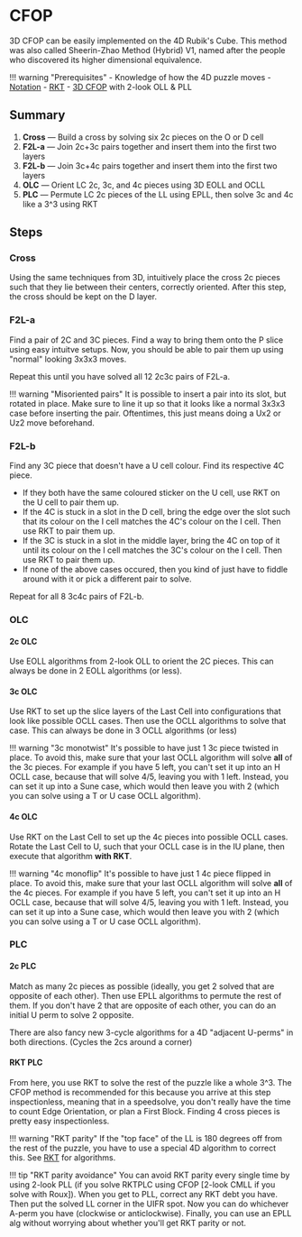 # CFOP

3D CFOP can be easily implemented on the 4D Rubik's Cube. This method was also called Sheerin-Zhao Method (Hybrid) V1, named after the people who discovered its higher dimensional equivalence.

!!! warning "Prerequisites"
    - Knowledge of how the 4D puzzle moves
    - [Notation](notation.md)
    - [RKT](rkt.md)
    - [3D CFOP](https://jperm.net/3x3/cfop) with 2-look OLL & PLL

## Summary

1. **Cross** — Build a cross by solving six 2c pieces on the O or D cell
2. **F2L-a** — Join 2c+3c pairs together and insert them into the first two layers
3. **F2L-b** — Join 3c+4c pairs together and insert them into the first two layers
4. **OLC** — Orient LC 2c, 3c, and 4c pieces using 3D EOLL and OCLL
5. **PLC** — Permute LC 2c pieces of the LL using EPLL, then solve 3c and 4c like a 3^3 using RKT

## Steps

### Cross

Using the same techniques from 3D, intuitively place the cross 2c pieces such that they lie between their centers, correctly oriented. After this step, the cross should be kept on the D layer.

### F2L-a

Find a pair of 2C and 3C pieces. Find a way to bring them onto the P slice using easy intuitve setups. Now, you should be able to pair them up using "normal" looking 3x3x3 moves.

Repeat this until you have solved all 12 2c3c pairs of F2L-a.

!!! warning "Misoriented pairs"
    It is possible to insert a pair into its slot, but rotated in place. Make sure to line it up so that it looks like a normal 3x3x3 case before inserting the pair. Oftentimes, this just means doing a Ux2 or Uz2 move beforehand.

### F2L-b

Find any 3C piece that doesn't have a U cell colour.
Find its respective 4C piece.

- If they both have the same coloured sticker on the U cell, use RKT on the U cell to pair them up.
- If the 4C is stuck in a slot in the D cell, bring the edge over the slot such that its colour on the I cell matches the 4C's colour on the I cell. Then use RKT to pair them up.
- If the 3C is stuck in a slot in the middle layer, bring the 4C on top of it until its colour on the I cell matches the 3C's colour on the I cell. Then use RKT to pair them up.
- If none of the above cases occured, then you kind of just have to fiddle around with it or pick a different pair to solve.

Repeat for all 8 3c4c pairs of F2L-b.

### OLC

#### 2c OLC

Use EOLL algorithms from 2-look OLL to orient the 2C pieces. This can always be done in 2 EOLL algorithms (or less).

#### 3c OLC

Use RKT to set up the slice layers of the Last Cell into configurations that look like possible OCLL cases. Then use the OCLL algorithms to solve that case. This can always be done in 3 OCLL algorithms (or less)

!!! warning "3c monotwist"
    It's possible to have just 1 3c piece twisted in place. To avoid this, make sure that your last OCLL algorithm will solve **all** of the 3c pieces. For example if you have 5 left, you can't set it up into an H OCLL case, because that will solve 4/5, leaving you with 1 left. Instead, you can set it up into a Sune case, which would then leave you with 2 (which you can solve using a T or U case OCLL algorithm).

#### 4c OLC

Use RKT on the Last Cell to set up the 4c pieces into possible OCLL cases. Rotate the Last Cell to U, such that your OCLL case is in the IU plane, then execute that algorithm **with RKT**.

!!! warning "4c monoflip"
    It's possible to have just 1 4c piece flipped in place. To avoid this, make sure that your last OCLL algorithm will solve **all** of the 4c pieces. For example if you have 5 left, you can't set it up into an H OCLL case, because that will solve 4/5, leaving you with 1 left. Instead, you can set it up into a Sune case, which would then leave you with 2 (which you can solve using a T or U case OCLL algorithm).

### PLC

#### 2c PLC

Match as many 2c pieces as possible (ideally, you get 2 solved that are opposite of each other). Then use EPLL algorithms to permute the rest of them. If you don't have 2 that are opposite of each other, you can do an initial U perm to solve 2 opposite.

There are also fancy new 3-cycle algorithms for a 4D "adjacent U-perms" in both directions. (Cycles the 2cs around a corner)

#### RKT PLC

From here, you use RKT to solve the rest of the puzzle like a whole 3^3. The CFOP method is recommended for this because you arrive at this step inspectionless, meaning that in a speedsolve, you don't really have the time to count Edge Orientation, or plan a First Block. Finding 4 cross pieces is pretty easy inspectionless.

!!! warning "RKT parity"
    If the "top face" of the LL is 180 degrees off from the rest of the puzzle, you have to use a special 4D algorithm to correct this. See [RKT](rkt.md) for algorithms.

!!! tip "RKT parity avoidance"
    You can avoid RKT parity every single time by using 2-look PLL (if you solve RKTPLC using CFOP [2-look CMLL if you solve with Roux]). When you get to PLL, correct any RKT debt you have. Then put the solved LL corner in the UIFR spot. Now you can do whichever A-perm you have (clockwise or anticlockwise). Finally, you can use an EPLL alg without worrying about whether you'll get RKT parity or not.
